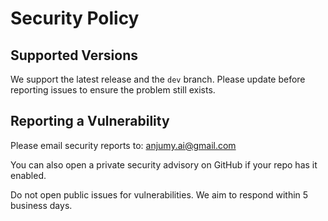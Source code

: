 # Security Policy

## Supported Versions

We support the latest release and the `dev` branch. Please update before
reporting issues to ensure the problem still exists.

## Reporting a Vulnerability

Please email security reports to: anjumy.ai@gmail.com

You can also open a private security advisory on GitHub if your repo has it enabled.

Do not open public issues for vulnerabilities. We aim to respond within 5 business days.

